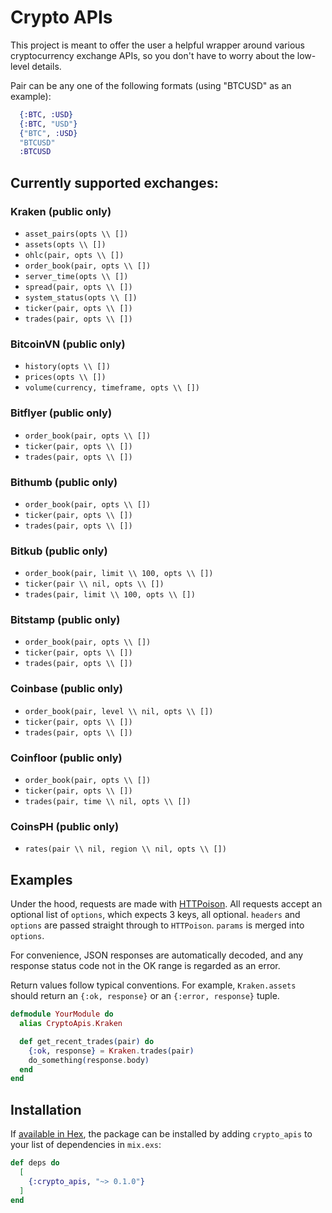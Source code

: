 # Crypto APIs

This project is meant to offer the user a helpful wrapper around various cryptocurrency exchange APIs, so you don't have to worry about the low-level details.

Pair can be any one of the following formats (using "BTCUSD" as an example):

```elixir
  {:BTC, :USD}
  {:BTC, "USD"}
  {"BTC", :USD}
  "BTCUSD"
  :BTCUSD
```

## Currently supported exchanges:

### Kraken (public only)

- `asset_pairs(opts \\ [])`
- `assets(opts \\ [])`
- `ohlc(pair, opts \\ [])`
- `order_book(pair, opts \\ [])`
- `server_time(opts \\ [])`
- `spread(pair, opts \\ [])`
- `system_status(opts \\ [])`
- `ticker(pair, opts \\ [])`
- `trades(pair, opts \\ [])`

### BitcoinVN (public only)

- `history(opts \\ [])`
- `prices(opts \\ [])`
- `volume(currency, timeframe, opts \\ [])`

### Bitflyer (public only)

- `order_book(pair, opts \\ [])`
- `ticker(pair, opts \\ [])`
- `trades(pair, opts \\ [])`

### Bithumb (public only)

- `order_book(pair, opts \\ [])`
- `ticker(pair, opts \\ [])`
- `trades(pair, opts \\ [])`

### Bitkub (public only)

- `order_book(pair, limit \\ 100, opts \\ [])`
- `ticker(pair \\ nil, opts \\ [])`
- `trades(pair, limit \\ 100, opts \\ [])`

### Bitstamp (public only)

- `order_book(pair, opts \\ [])`
- `ticker(pair, opts \\ [])`
- `trades(pair, opts \\ [])`

### Coinbase (public only)

- `order_book(pair, level \\ nil, opts \\ [])`
- `ticker(pair, opts \\ [])`
- `trades(pair, opts \\ [])`

### Coinfloor (public only)

- `order_book(pair, opts \\ [])`
- `ticker(pair, opts \\ [])`
- `trades(pair, time \\ nil, opts \\ [])`

### CoinsPH (public only)

- `rates(pair \\ nil, region \\ nil, opts \\ [])`

## Examples

Under the hood, requests are made with [HTTPoison](https://github.com/edgurgel/httpoison). All requests accept an optional list of `options`, which expects 3 keys, all optional. `headers` and `options` are passed straight through to `HTTPoison`. `params` is merged into `options`.

For convenience, JSON responses are automatically decoded, and any response status code not in the OK range is regarded as an error.

Return values follow typical conventions. For example, `Kraken.assets` should return an `{:ok, response}` or an `{:error, response}` tuple.

```elixir
defmodule YourModule do
  alias CryptoApis.Kraken

  def get_recent_trades(pair) do
    {:ok, response} = Kraken.trades(pair)
    do_something(response.body)
  end
end
```

## Installation

If [available in Hex](https://hex.pm/docs/publish), the package can be installed
by adding `crypto_apis` to your list of dependencies in `mix.exs`:

```elixir
def deps do
  [
    {:crypto_apis, "~> 0.1.0"}
  ]
end
```
